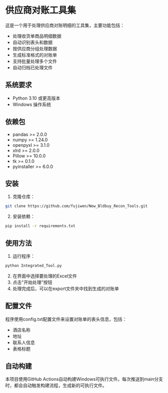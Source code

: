 # 供应商对账工具集

这是一个用于处理供应商对账明细的工具集，主要功能包括：

- 处理收货单商品明细数据
- 自动识别表头和数据
- 按供应商分组处理数据
- 生成标准格式的对账单
- 支持批量处理多个文件
- 自动归档已处理文件

## 系统要求

- Python 3.10 或更高版本
- Windows 操作系统

## 依赖包

- pandas >= 2.0.0
- numpy >= 1.24.0
- openpyxl >= 3.1.0
- xlrd >= 2.0.0
- Pillow >= 10.0.0
- tk >= 0.1.0
- pyinstaller >= 6.0.0

## 安装

1. 克隆仓库：
```bash
git clone https://github.com/fujiwen/New_Bldbuy_Recon_Tools.git
```

2. 安装依赖：
```bash
pip install -r requirements.txt
```

## 使用方法

1. 运行程序：
```bash
python Integrated_Tool.py
```

2. 在界面中选择要处理的Excel文件
3. 点击"开始处理"按钮
4. 处理完成后，可以在export文件夹中找到生成的对账单

## 配置文件

程序使用config.txt配置文件来设置对账单的表头信息，包括：

- 酒店名称
- 地址
- 联系人信息
- 表格标题

## 自动构建

本项目使用GitHub Actions自动构建Windows可执行文件。每次推送到main分支时，都会自动触发构建流程，生成新的可执行文件。